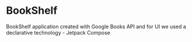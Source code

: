 # BookShelf
BookShelf application created with Google Books API and for UI we used a declarative technology - Jetpack Compose
